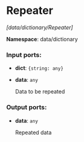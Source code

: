 # Repeater

_[data/dictionary/Repeater]_

__Namespace__: data/dictionary

### Input ports:

* __dict__: ` {string: any} `


* __data__: ` any `

    Data to be repeated

### Output ports:

* __data__: ` any `

    Repeated data

